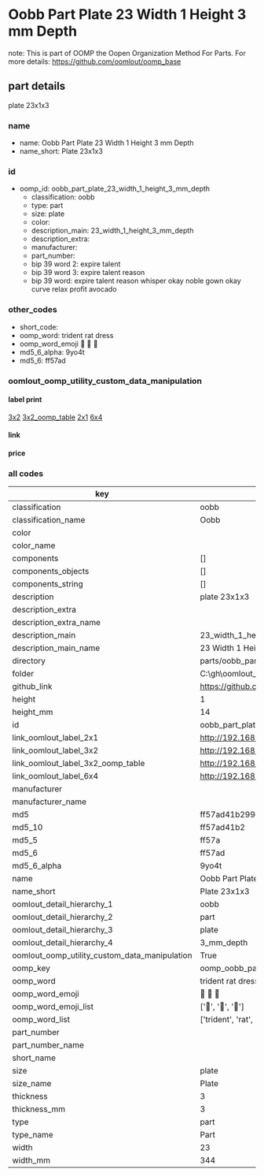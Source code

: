 # Oobb Part Plate 23 Width 1 Height 3 mm Depth  

note: This is part of OOMP the Oopen Organization Method For Parts. For more details: https://github.com/oomlout/oomp_base

##  part details
  



plate 23x1x3



### name
* name: Oobb Part Plate 23 Width 1 Height 3 mm Depth
* name_short: Plate 23x1x3 
### id
* oomp_id: oobb_part_plate_23_width_1_height_3_mm_depth
  * classification: oobb
  * type: part
  * size: plate
  * color: 
  * description_main: 23_width_1_height_3_mm_depth
  * description_extra: 
  * manufacturer: 
  * part_number: 
  * bip 39 word 2: expire talent
  * bip 39 word 3: expire talent reason
  * bip 39 word: expire talent reason whisper okay noble gown okay curve relax profit avocado

### other_codes
* short_code: 
* oomp_word: trident rat dress
* oomp_word_emoji :trident: :rat: :dress:
* md5_6_alpha: 9yo4t
* md5_6: ff57ad






### oomlout_oomp_utility_custom_data_manipulation
#### label print
[3x2](http://192.168.1.245:1112/?label=oomp%209yo4t)
[3x2_oomp_table](http://192.168.1.108:1112/?label=oomp%209yo4t)
[2x1](http://192.168.1.242:1112/?label=oomp%209yo4t)
[6x4](http://192.168.1.55:1112/?label=oomp%209yo4t)    

#### link

                              

#### price







### all codes 
| key | value |  
| --- | --- |  
| classification | oobb |  
| classification_name | Oobb |  
| color |  |  
| color_name |  |  
| components | [] |  
| components_objects | [] |  
| components_string | [] |  
| description | plate 23x1x3 |  
| description_extra |  |  
| description_extra_name |  |  
| description_main | 23_width_1_height_3_mm_depth |  
| description_main_name | 23 Width 1 Height 3 mm Depth |  
| directory | parts/oobb_part_plate_23_width_1_height_3_mm_depth |  
| folder | C:\gh\oomlout_oobb_version_4_generated_parts\things\oobb_part_plate_23_width_1_height_3_mm_depth |  
| github_link | https://github.com/oomlout/oomlout_oomp_part_src/tree/main/parts/oobb_part_plate_23_width_1_height_3_mm_depth |  
| height | 1 |  
| height_mm | 14 |  
| id | oobb_part_plate_23_width_1_height_3_mm_depth |  
| link_oomlout_label_2x1 | http://192.168.1.242:1112/?label=oomp%209yo4t |  
| link_oomlout_label_3x2 | http://192.168.1.245:1112/?label=oomp%209yo4t |  
| link_oomlout_label_3x2_oomp_table | http://192.168.1.108:1112/?label=oomp%209yo4t |  
| link_oomlout_label_6x4 | http://192.168.1.55:1112/?label=oomp%209yo4t |  
| manufacturer |  |  
| manufacturer_name |  |  
| md5 | ff57ad41b299eca656ccffa966375a83 |  
| md5_10 | ff57ad41b2 |  
| md5_5 | ff57a |  
| md5_6 | ff57ad |  
| md5_6_alpha | 9yo4t |  
| name | Oobb Part Plate 23 Width 1 Height 3 mm Depth |  
| name_short | Plate 23x1x3  |  
| oomlout_detail_hierarchy_1 | oobb |  
| oomlout_detail_hierarchy_2 | part |  
| oomlout_detail_hierarchy_3 | plate |  
| oomlout_detail_hierarchy_4 | 3_mm_depth |  
| oomlout_oomp_utility_custom_data_manipulation | True |  
| oomp_key | oomp_oobb_part_plate_23_width_1_height_3_mm_depth |  
| oomp_word | trident rat dress |  
| oomp_word_emoji | :trident: :rat: :dress: |  
| oomp_word_emoji_list | [':trident:', ':rat:', ':dress:'] |  
| oomp_word_list | ['trident', 'rat', 'dress'] |  
| part_number |  |  
| part_number_name |  |  
| short_name |  |  
| size | plate |  
| size_name | Plate |  
| thickness | 3 |  
| thickness_mm | 3 |  
| type | part |  
| type_name | Part |  
| width | 23 |  
| width_mm | 344 |  
